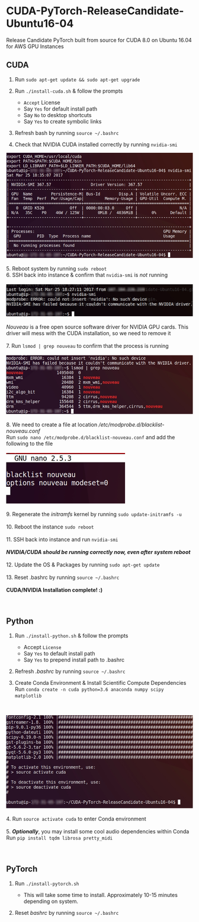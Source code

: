 # CUDA-PyTorch-ReleaseCandidate-Ubuntu16-04
Release Candidate PyTorch built from source for CUDA 8.0 on Ubuntu 16.04 for AWS GPU Instances  

## CUDA  

1. Run `sudo apt-get update && sudo apt-get upgrade`
2. Run `./install-cuda.sh` & follow the prompts
    * `Accept` License  
    * Say `Yes` for default install path  
    * Say `No` to desktop shortcuts  
    * Say `Yes` to create symbolic links  

3. Refresh bash by running `source ~/.bashrc`  
4. Check that NVIDIA CUDA installed correctly by running `nvidia-smi`  

![](images/git-cuda-nvidiasmi-blur.jpg?raw=true)  
<br>
5. Reboot system by running `sudo reboot`  
6. SSH back into instance & confirm that `nvidia-smi` is *not* running  
<br>
![](images/git-cuda-nvidiasmi--notworking-blur.jpg?raw=true)
<br>
<br>
*Nouveau* is a free open source software driver for NVIDIA GPU cards. This driver will mess with the CUDA installation, so we need to remove it
<br>
<br>
7. Run `lsmod | grep nouveau` to confirm that the process is running
<br>
<br>
![](images/git-lsmod-grep.jpg?raw=true)
<br>
<br>
8. We need to create a file at location */etc/modprobe.d/blacklist-nouveau.conf*  
Run `sudo nano /etc/modprobe.d/blacklist-nouveau.conf` and add the following to the file  
<br>
![](images/nano-blacklist-nouveau.jpg?raw=true)  
<br>
9. Regenerate the *initramfs* kernel by running `sudo update-initramfs -u`  
<br>
10. Reboot the instance `sudo reboot`  
<br>
11. SSH back into instance and run `nvidia-smi`  
<br>
***NVIDIA/CUDA should be running correctly now, even after system reboot***    
<br>
12. Update the OS & Packages by running `sudo apt-get update`  
<br>
13. Reset .bashrc by running `source ~/.bashrc`  
<br>
**CUDA/NVIDIA Installation complete! :)**  
<br>
<br>



## Python

1. Run `./install-python.sh` & follow the prompts  
    * Accept `License`  
    * Say `Yes` to default install path  
    * Say `Yes` to prepend install path to .bashrc  

2. Refresh *.bashrc* by running `source ~/.bashrc`  

3. Create Conda Environment & Install Scientific Compute Dependencies  
Run `conda create -n cuda python=3.6 anaconda numpy scipy matplotlib`  
<br>  

![](images/git-conda-create.jpg?raw=true)  
<br>
4. Run `source activate cuda` to enter Conda environment  
<br>
5. ***Optionally***, you may install some cool audio dependencies within Conda  
Run `pip install tqdm librosa pretty_midi`  
<br>
<br>
## PyTorch

1. Run `./install-pytorch.sh`  
    * This will take some time to install. Approximately 10-15 minutes depending on system.    
    
2. Reset *bashrc* by running `source ~/.bashrc`  
<br>


